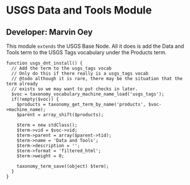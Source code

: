 # USGS Data and Tools Module
## Developer: Marvin Oey

This module `extends` the USGS Base Node.  All it does is add the Data and Tools term to the USGS Tags vocabulary under the
Products term.

    function usgs_dnt_install() {
      // Add the term to the usgs_tags vocab
      // Only do this if there really is a usgs_tags vocab
      // @todo although it is rare, there may be the situation that the term already
      // exists so we may want to put checks in later.
      $voc = taxonomy_vocabulary_machine_name_load('usgs_tags');
      if(!empty($voc)) {
        $products = taxonomy_get_term_by_name('products', $voc->machine_name);
        $parent = array_shift($products);
    
        $term = new stdClass();
        $term->vid = $voc->vid;
        $term->parent = array($parent->tid);
        $term->name = 'Data and Tools';
        $term->description = '';
        $term->format = 'filtered_html';
        $term->weight = 0;
    
        taxonomy_term_save((object) $term);
      }
    }